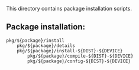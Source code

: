 This directory contains package installation scripts.

Package installation:
---------------------

    pkg/${package}/install
        pkg/${package}/details
        pkg/${package}/install-${DIST}-${DEVICE}
            pkg/${package}/compile-${DIST}-${DEVICE}
            pkg/${package}/config-${DIST}-${DEVICE}

